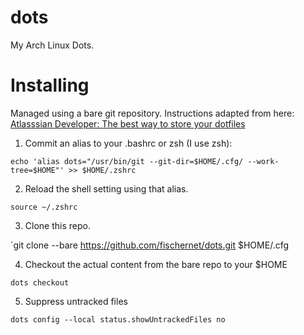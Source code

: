 # dots 
My Arch Linux Dots.

# Installing
Managed using a bare git repository. Instructions adapted from here: [Atlasssian Developer: The best way to store your dotfiles](https://developer.atlassian.com/blog/2016/02/best-way-to-store-dotfiles-git-bare-repo/)

1. Commit an alias to your .bashrc or zsh (I use zsh):

`echo 'alias dots="/usr/bin/git --git-dir=$HOME/.cfg/ --work-tree=$HOME"' >> $HOME/.zshrc`
 
2. Reload the shell setting using that alias.

`source ~/.zshrc`

3. Clone this repo.

`git clone --bare https://github.com/fischernet/dots.git $HOME/.cfg  

4. Checkout the actual content from the bare repo to your $HOME

`dots checkout`

5. Suppress untracked files

`dots config --local status.showUntrackedFiles no` 
 

